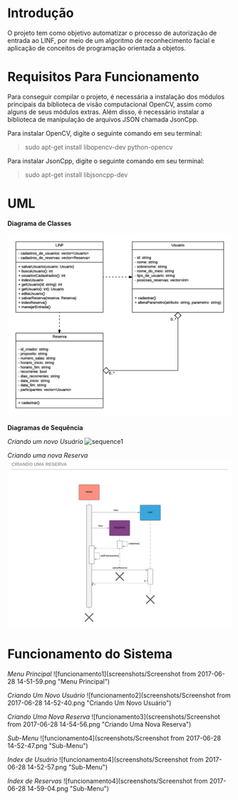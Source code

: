 # Introdução

O projeto tem como objetivo automatizar o processo de autorização de entrada ao LINF, por meio de um algoritmo de reconhecimento facial e aplicação de conceitos de programação orientada a objetos.

# Requisitos Para Funcionamento

Para conseguir compilar o projeto, é necessária a instalação dos módulos principais da biblioteca de visão computacional OpenCV, assim como alguns de seus módulos extras. Além disso, é necessário instalar a biblioteca de manipulação de arquivos JSON chamada JsonCpp.

Para instalar OpenCV, digite o seguinte comando em seu terminal:

> sudo apt-get install libopencv-dev python-opencv

Para instalar JsonCpp, digite o seguinte comando em seu terminal:

> sudo apt-get install libjsoncpp-dev

# UML

**Diagrama de Classes**

![classes](diagramas/Classes.png "Diagrama de Classes")

**Diagramas de Sequência**

*Criando um novo Usuário*
![sequence1](diagramas/Criando-Um-Usuário.png "Sequência Usuário")

*Criando uma nova Reserva*
![sequence2](diagramas/Criando-Uma-Reserva.png "Sequência Reserva")

# Funcionamento do Sistema

*Menu Principal*
![funcionamento1](screenshots/Screenshot from 2017-06-28 14-51-59.png "Menu Principal")

*Criando Um Novo Usuário*
![funcionamento2](screenshots/Screenshot from 2017-06-28 14-52-40.png "Criando Um Novo Usuário")

*Criando Uma Nova Reserva*
![funcionamento3](screenshots/Screenshot from 2017-06-28 14-54-56.png "Criando Uma Nova Reserva")

*Sub-Menu*
![funcionamento4](screenshots/Screenshot from 2017-06-28 14-52-47.png "Sub-Menu")

*Index de Usuário*
![funcionamento4](screenshots/Screenshot from 2017-06-28 14-52-57.png "Sub-Menu")

*Index de Reservas*
![funcionamento4](screenshots/Screenshot from 2017-06-28 14-59-04.png "Sub-Menu")
